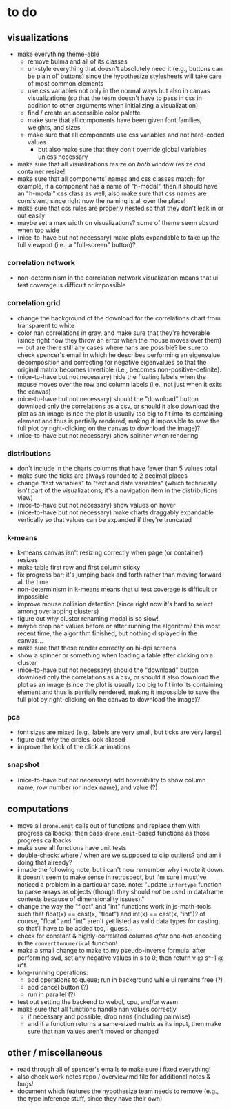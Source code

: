 # to do

## visualizations

- make everything theme-able
  - remove bulma and all of its classes
  - un-style everything that doesn't absolutely need it (e.g., buttons can be plain ol' buttons) since the hypothesize stylesheets will take care of most common elements
  - use css variables not only in the normal ways but also in canvas visualizations (so that the team doesn't have to pass in css in addition to other arguments when initializing a visualization)
  - find / create an accessible color palette
  - make sure that all components have been given font families, weights, and sizes
  - make sure that all components use css variables and not hard-coded values
    - but also make sure that they don't override global variables unless necessary
- make sure that all visualizations resize on _both_ window resize _and_ container resize!
- make sure that all components' names and css classes match; for example, if a component has a name of "h-modal", then it should have an "h-modal" css class as well; also make sure that css names are consistent, since right now the naming is all over the place!
- make sure that css rules are properly nested so that they don't leak in or out easily
- maybe set a max width on visualizations? some of theme seem absurd when too wide
- (nice-to-have but not necessary) make plots expandable to take up the full viewport (i.e., a "full-screen" button)?

### correlation network

- non-determinism in the correlation network visualization means that ui test coverage is difficult or impossible

### correlation grid

- change the background of the download for the correlations chart from transparent to white
- color nan correlations in gray, and make sure that they're hoverable (since right now they throw an error when the mouse moves over them) — but are there still any cases where nans are possible? be sure to check spencer's email in which he describes performing an eigenvalue decomposition and correcting for negative eigenvalues so that the original matrix becomes invertible (i.e., becomes non-positive-definite).
- (nice-to-have but not necessary) hide the floating labels when the mouse moves over the row and column labels (i.e., not just when it exits the canvas)
- (nice-to-have but not necessary) should the "download" button download only the correlations as a csv, or should it also download the plot as an image (since the plot is usually too big to fit into its containing element and thus is partially rendered, making it impossible to save the full plot by right-clicking on the canvas to download the image)?
- (nice-to-have but not necessary) show spinner when rendering

### distributions

- don't include in the charts columns that have fewer than 5 values total
- make sure the ticks are always rounded to 2 decimal places
- change "text variables" to "text and date variables" (which technically isn't part of the visualizations; it's a navigation item in the distributions view)
- (nice-to-have but not necessary) show values on hover
- (nice-to-have but not necessary) make charts draggably expandable vertically so that values can be expanded if they're truncated

### k-means

- k-means canvas isn't resizing correctly when page (or container) resizes
- make table first row and first column sticky
- fix progress bar; it's jumping back and forth rather than moving forward all the time
- non-determinism in k-means means that ui test coverage is difficult or impossible
- improve mouse collision detection (since right now it's hard to select among overlapping clusters)
- figure out why cluster renaming modal is so slow!
- maybe drop nan values before or after running the algorithm? this most recent time, the algorithm finished, but nothing displayed in the canvas...
- make sure that these render correctly on hi-dpi screens
- show a spinner or something when loading a table after clicking on a cluster
- (nice-to-have but not necessary) should the "download" button download only the correlations as a csv, or should it also download the plot as an image (since the plot is usually too big to fit into its containing element and thus is partially rendered, making it impossible to save the full plot by right-clicking on the canvas to download the image)?

### pca

- font sizes are mixed (e.g., labels are very small, but ticks are very large)
- figure out why the circles look aliased
- improve the look of the click animations

### snapshot

- (nice-to-have but not necessary) add hoverability to show column name, row number (or index name), and value (?)

## computations

- move all `drone.emit` calls out of functions and replace them with progress callbacks; then pass `drone.emit`-based functions as those progress callbacks
- make sure all functions have unit tests
- double-check: where / when are we supposed to clip outliers? and am i doing that already?
- i made the following note, but i can't now remember why i wrote it down. it doesn't seem to make sense in retrospect, but i'm sure i must've noticed a problem in a particular case. note: "update `infertype` function to parse arrays as objects (though they should _not_ be used in dataframe contexts because of dimensionality issues)."
- change the way the "float" and "int" functions work in js-math-tools such that float(x) == cast(x, "float") and int(x) == cast(x, "int")? of course, "float" and "int" aren't yet listed as valid data types for casting, so that'll have to be added too, i guess...
- check for constant & highly-correlated columns _after_ one-hot-encoding in the `converttonumerical` function!
- make a small change to make to my pseudo-inverse formula: after performing svd, set any negative values in s to 0; then return v @ s^-1 @ u^t.
- long-running operations:
  - add operations to queue; run in background while ui remains free (?)
  - add cancel button (?)
  - run in parallel (?)
- test out setting the backend to webgl, cpu, and/or wasm
- make sure that all functions handle nan values correctly
  - if necessary and possible, drop nans (including pairwise)
  - and if a function returns a same-sized matrix as its input, then make sure that nan values aren't moved or changed

## other / miscellaneous

- read through all of spencer's emails to make sure i fixed everything!
- also check work notes repo / overview.md file for additional notes & bugs!
- document which features the hypothesize team needs to remove (e.g., the type inference stuff, since they have their own)
